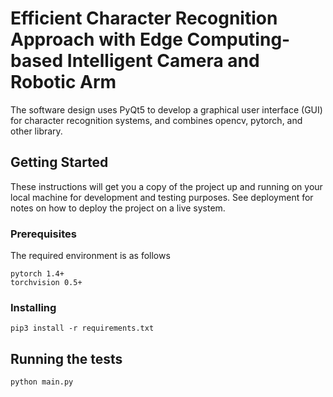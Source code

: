 # Efficient Character Recognition Approach with Edge Computing-based Intelligent Camera and Robotic Arm
 
The software design uses PyQt5 to develop a graphical user interface (GUI) for character recognition systems, and combines opencv, pytorch, and other library.
 
## Getting Started
 
These instructions will get you a copy of the project up and running on your local machine for development and testing purposes. See deployment for notes on how to deploy the project on a live system.
 
### Prerequisites
 
The required environment is as follows
 
```
pytorch 1.4+
torchvision 0.5+
```
 
### Installing
  
```
pip3 install -r requirements.txt
```
 
## Running the tests
 
```
python main.py
```
